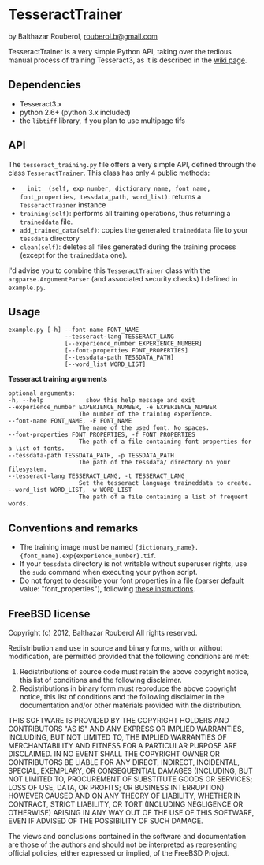 # TesseractTrainer
by Balthazar Rouberol, [rouberol.b@gmail.com](mailto:rouberol.b@gmail.com)

TesseractTrainer is a very simple Python API, taking over the tedious manual process of 
training Tesseract3, as it is described in the [wiki page](https://code.google.com/p/tesseract-ocr/wiki/TrainingTesseract3).

## Dependencies

* Tesseract3.x
* python 2.6+ (python 3.x included)
* the `libtiff` library, if you plan to use multipage tifs

## API
The `tesseract_training.py` file offers a very simple API, defined through the class `TesseractTrainer`.
This class has only 4 public methods:

* `__init__(self, exp_number, dictionary_name, font_name, font_properties, tessdata_path, word_list)`: returns a `TesseractTrainer` instance
* `training(self)`: performs all training operations, thus returning a `traineddata` file.
* `add_trained_data(self)`: copies the generated `traineddata` file to your `tessdata` directory 
* `clean(self)`: deletes all files generated during the training process (except for the `traineddata` one).

I'd advise you to combine this `TesseractTrainer` class with the `argparse.ArgumentParser` (and associated security checks) I defined in `example.py`.

## Usage

	example.py [-h] --font-name FONT_NAME  
					--tesseract-lang TESSERACT_LANG
	                [--experience_number EXPERIENCE_NUMBER]
	                [--font-properties FONT_PROPERTIES]
	                [--tessdata-path TESSDATA_PATH]  
	                [--word_list WORD_LIST]

**Tesseract training arguments**

	optional arguments:
	-h, --help            show this help message and exit
	--experience_number EXPERIENCE_NUMBER, -e EXPERIENCE_NUMBER
	                    The number of the training experience.
	--font-name FONT_NAME, -F FONT_NAME
	                    The name of the used font. No spaces.
	--font-properties FONT_PROPERTIES, -f FONT_PROPERTIES
	                    The path of a file containing font properties for a list of fonts.
	--tessdata-path TESSDATA_PATH, -p TESSDATA_PATH
	                    The path of the tessdata/ directory on your filesystem.
	--tesseract-lang TESSERACT_LANG, -t TESSERACT_LANG
	                    Set the tesseract language traineddata to create.
	--word_list WORD_LIST, -w WORD_LIST
	                    The path of a file containing a list of frequent words.

## Conventions and remarks

* The training image must be named `{dictionary_name}.{font_name}.exp{experience_number}.tif`.
* If your `tessdata` directory is not writable without superuser rights, use the `sudo` command when executing your python script.
* Do not forget to describe your font properties in a file (parser default value: "font_properties"), following [these instructions](https://code.google.com/p/tesseract-ocr/wiki/TrainingTesseract3#font_properties_%28new_in_3.01%29).


## FreeBSD license
Copyright (c) 2012, Balthazar Rouberol
All rights reserved.

Redistribution and use in source and binary forms, with or without
modification, are permitted provided that the following conditions are met: 

1. Redistributions of source code must retain the above copyright notice, this
   list of conditions and the following disclaimer. 
2. Redistributions in binary form must reproduce the above copyright notice,
   this list of conditions and the following disclaimer in the documentation
   and/or other materials provided with the distribution. 

THIS SOFTWARE IS PROVIDED BY THE COPYRIGHT HOLDERS AND CONTRIBUTORS "AS IS" AND
ANY EXPRESS OR IMPLIED WARRANTIES, INCLUDING, BUT NOT LIMITED TO, THE IMPLIED
WARRANTIES OF MERCHANTABILITY AND FITNESS FOR A PARTICULAR PURPOSE ARE
DISCLAIMED. IN NO EVENT SHALL THE COPYRIGHT OWNER OR CONTRIBUTORS BE LIABLE FOR
ANY DIRECT, INDIRECT, INCIDENTAL, SPECIAL, EXEMPLARY, OR CONSEQUENTIAL DAMAGES
(INCLUDING, BUT NOT LIMITED TO, PROCUREMENT OF SUBSTITUTE GOODS OR SERVICES;
LOSS OF USE, DATA, OR PROFITS; OR BUSINESS INTERRUPTION) HOWEVER CAUSED AND
ON ANY THEORY OF LIABILITY, WHETHER IN CONTRACT, STRICT LIABILITY, OR TORT
(INCLUDING NEGLIGENCE OR OTHERWISE) ARISING IN ANY WAY OUT OF THE USE OF THIS
SOFTWARE, EVEN IF ADVISED OF THE POSSIBILITY OF SUCH DAMAGE.

The views and conclusions contained in the software and documentation are those
of the authors and should not be interpreted as representing official policies, 
either expressed or implied, of the FreeBSD Project.
